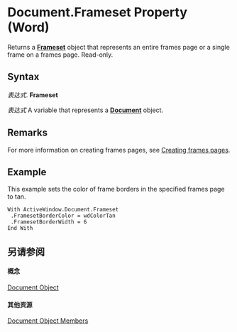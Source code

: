 
# Document.Frameset Property (Word)

Returns a  **[Frameset](d76806db-c82f-f7b6-fb85-28a649de48a7.md)** object that represents an entire frames page or a single frame on a frames page. Read-only.


## Syntax

 _表达式_. **Frameset**

 _表达式_ A variable that represents a **[Document](8d83487a-2345-a036-a916-971c9db5b7fb.md)** object.


## Remarks

For more information on creating frames pages, see [Creating frames pages](0245564e-b2df-83cd-1e32-e63079970dc1.md).


## Example

This example sets the color of frame borders in the specified frames page to tan.


```
With ActiveWindow.Document.Frameset 
 .FramesetBorderColor = wdColorTan 
 .FramesetBorderWidth = 6 
End With
```


## 另请参阅


#### 概念


[Document Object](8d83487a-2345-a036-a916-971c9db5b7fb.md)
#### 其他资源


[Document Object Members](http://msdn.microsoft.com/library/fc9ab457-0888-f917-3d52-387168ac23b9%28Office.15%29.aspx)